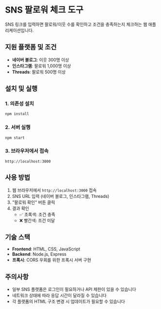 # SNS 팔로워 체크 도구

SNS 링크를 입력하면 팔로워/이웃 수를 확인하고 조건을 충족하는지 체크하는 웹 애플리케이션입니다.

## 지원 플랫폼 및 조건

- **네이버 블로그**: 이웃 300명 이상
- **인스타그램**: 팔로워 1,000명 이상  
- **Threads**: 팔로워 500명 이상

## 설치 및 실행

### 1. 의존성 설치
```bash
npm install
```

### 2. 서버 실행
```bash
npm start
```

### 3. 브라우저에서 접속
```
http://localhost:3000
```

## 사용 방법

1. 웹 브라우저에서 `http://localhost:3000` 접속
2. SNS URL 입력 (네이버 블로그, 인스타그램, Threads)
3. "팔로워 확인" 버튼 클릭
4. 결과 확인
   - ✅ 초록색: 조건 충족
   - ❌ 빨간색: 조건 미달

## 기술 스택

- **Frontend**: HTML, CSS, JavaScript
- **Backend**: Node.js, Express
- **프록시**: CORS 우회를 위한 프록시 서버 구현

## 주의사항

- 일부 SNS 플랫폼은 로그인이 필요하거나 API 제한이 있을 수 있습니다
- 네트워크 상태에 따라 응답 시간이 달라질 수 있습니다
- 각 플랫폼의 HTML 구조 변경 시 업데이트가 필요할 수 있습니다